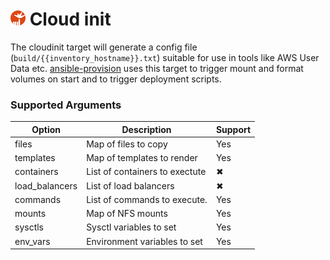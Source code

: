 
# <img src="../../images/cloudinit.png" height=24> Cloud init

The cloudinit target will generate a config file (`build/{{inventory_hostname}}.txt`) suitable for use in tools like AWS User Data etc. [ansible-provision](https://www.moshloop.com/ansible-provision) uses this target to trigger mount and format volumes on start and to trigger deployment scripts.

### Supported Arguments
| Option         | Description                    | Support                             |
| -------------- | ------------------------------ | ----------------------------------- |
| files          | Map of files to copy           | Yes                                  |
| templates      | Map of templates to render     | Yes                                   |
| containers     | List of containers to exectute | ✖           |
| load_balancers | List of load balancers         | ✖     |
| commands       | List of commands to execute.   | Yes                                  |
| mounts         | Map of NFS mounts              | Yes                                   |
| sysctls        | Sysctl variables to set        | Yes                                   |
| env_vars       | Environment variables to set   | Yes |